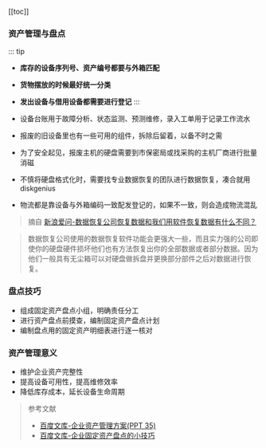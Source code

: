 [[toc]]

### 资产管理与盘点

::: tip
* **库存的设备序列号、资产编号都要与外箱匹配**
* **货物摆放的时候最好统一分类**
* **发出设备与借用设备都需要进行登记**
:::

* 设备台账用于故障分析、状态监测、预测维修，录入工单用于记录工作流水
* 报废的旧设备里也有一些可用的组件，拆除后留着，以备不时之需
* 为了安全起见，报废主机的硬盘需要到市保密局或找采购的主机厂商进行批量消磁
* 不慎将硬盘格式化时，需要找专业数据恢复的团队进行数据恢复，凑合就用 diskgenius
* 物流都是靠设备与外箱编码一致配发登记的，如果不一致，则会造成物流混乱

> 摘自 [新浪爱问-数据恢复公司恢复数据和我们用软件恢复数据有什么不同？](https://iask.sina.com.cn/b/iQQbvQvYu6Wl.html)

> 数据恢复公司使用的数据恢复软件功能会更强大一些，而且实力强的公司即使你的硬盘硬件损坏他们也有方法恢复出你的全部数据或者部分数据。因为他们一般具有无尘箱可以对硬盘做拆盘并更换部分部件之后对数据进行恢复。

### 盘点技巧

* 组成固定资产盘点小组，明确责任分工
* 进行资产盘点前摸查，编制固定资产盘点计划
* 编制盘点用的固定资产明细表进行逐一核对

### 资产管理意义

* 维护企业资产完整性
* 提高设备可用性，提高维修效率
* 降低库存成本，延长设备生命周期

> 参考文献
> * [百度文库-企业资产管理方案(PPT 35)](https://wenku.baidu.com/view/cef593dfe55c3b3567ec102de2bd960591c6d97e.html)
> * [百度文库-企业固定资产盘点的小技巧](https://wenku.baidu.com/view/bab650cff90f76c661371a9a.html)